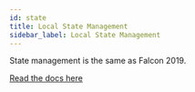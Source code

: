 ```yaml
---
id: state
title: Local State Management
sidebar_label: Local State Management
---
```


State management is the same as Falcon 2019.

[Read the docs here](/docs/2019/falcon-client/local-state-management)
